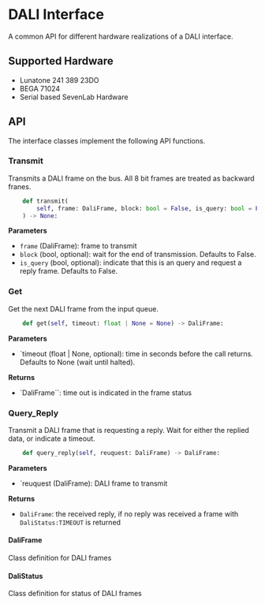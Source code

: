 # DALI Interface

A common API for different hardware realizations of a DALI interface.

## Supported Hardware
* Lunatone 241 389 23DO
* BEGA 71024
* Serial based SevenLab Hardware

## API

The interface classes implement the following API functions.

### Transmit

Transmits a DALI frame on the bus. All 8 bit frames are treated as backward franes.

```python
    def transmit(
        self, frame: DaliFrame, block: bool = False, is_query: bool = False
    ) -> None:
```

**Parameters**
* `frame` (DaliFrame): frame to transmit
* `block` (bool, optional): wait for the end of transmission. Defaults to False.
* `is_query` (bool, optional): indicate that this is an query and request a reply frame. Defaults to False.


### Get

Get the next DALI frame from the input queue.

```python
    def get(self, timeout: float | None = None) -> DaliFrame:
```

**Parameters**
* `timeout (float | None, optional): time in seconds before the call returns. Defaults to None (wait until halted).

**Returns**
* `DaliFrame``: time out is indicated in the frame status


### Query_Reply

Transmit a DALI frame that is requesting a reply. Wait for either
the replied data, or indicate a timeout.

```python
    def query_reply(self, reuquest: DaliFrame) -> DaliFrame:
```

**Parameters**
* `reuquest (DaliFrame): DALI frame to transmit

**Returns**
* `DaliFrame`: the received reply, if no reply was received a frame with `DaliStatus:TIMEOUT` is returned


#### DaliFrame

Class definition for DALI frames

#### DaliStatus

Class definition for status of DALI frames